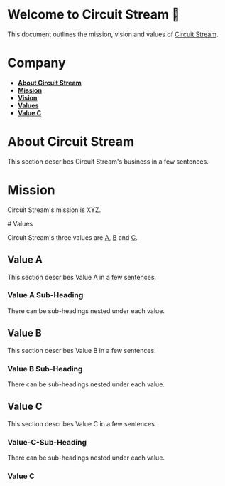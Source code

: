 # Welcome to Circuit Stream :deciduous_tree:	

This document outlines the mission, vision and values of [Circuit Stream](https://circuitstream.com/).

# Company

- [**About Circuit Stream**](url)
- [**Mission**](url)
- [**Vision**](url)
- [**Values**](values)
- [**Value C**](#value_c)

# About Circuit Stream

This section describes Circuit Stream's business in a few sentences.

# Mission

Circuit Stream's mission is XYZ.

<a name="values"></a># Values 

Circuit Stream's three values are [A](url), [B](url) and [C](url).

## Value A

This section describes Value A in a few sentences.

### Value A Sub-Heading

There can be sub-headings nested under each value.

## Value B

This section describes Value B in a few sentences.

### Value B Sub-Heading

There can be sub-headings nested under each value.

## Value C

This section describes Value C in a few sentences.

### Value-C-Sub-Heading

There can be sub-headings nested under each value.

### <a name="value_c"></a>Value C
